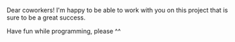 Dear coworkers!
I'm happy to be able to work with you on this project that is sure to be a great success.

Have fun while programming, please ^^